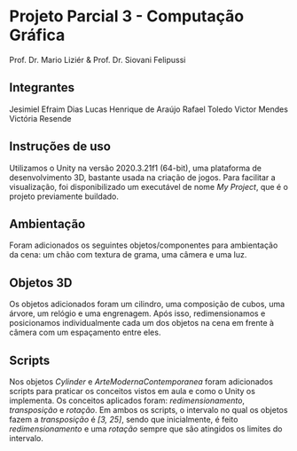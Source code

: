 # Projeto Parcial 3 - Computação Gráfica
Prof. Dr. Mario Liziér & Prof. Dr. Siovani Felipussi

## Integrantes
Jesimiel Efraim Dias
Lucas Henrique de Araújo
Rafael Toledo 
Victor Mendes
Victória Resende

## Instruções de uso
Utilizamos o Unity na versão 2020.3.21f1 (64-bit), uma plataforma de desenvolvimento 3D, bastante usada na criação de jogos.
Para facilitar a visualização, foi disponibilizado um executável de nome *My Project*, que é o projeto previamente buildado.

## Ambientação
Foram adicionados os seguintes objetos/componentes para ambientação da cena: um chão com textura de grama, uma câmera e uma luz.

##  Objetos 3D 
Os objetos adicionados foram um cilindro, uma composição de cubos, uma árvore, um relógio e uma engrenagem. Após isso, redimensionamos e posicionamos individualmente cada um dos objetos na cena em frente à câmera com um espaçamento entre eles.

## Scripts
Nos objetos *Cylinder* e *ArteModernaContemporanea* foram adicionados scripts para praticar os conceitos vistos em aula e como o Unity os implementa.
Os conceitos aplicados foram: *redimensionamento*, *transposição* e *rotação*.
Em ambos os scripts, o intervalo no qual os objetos fazem a *transposição* é *[3, 25]*, sendo que inicialmente, é feito *redimensionamento* e uma *rotação* sempre que são atingidos os limites do intervalo.